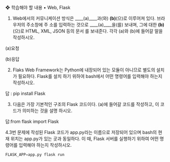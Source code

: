 ❖ 학습해야 할 내용
• Web, Flask

1. Web에서의 커뮤니케이션 방식은 ____(a)____과(와) ____(b)____(으)로 이루어져 있다. 브라우저의 주소창에 주
    소를 입력하는 것으로 ____(a)____을(를) 보내며, 그에 대한 ____(b)____(으)로 HTML, XML, JSON 등의 문서
    를 보내준다. 각각 (a)와 (b)에 들어갈 말을 작성하시오.

  (a)요청

  (b)응답

2. Flaks Web Framework는 Python에 내장되어 있는 모듈이 아니므로 별도의 설치가 필요하다. Flask를 설치
   하기 위하여 bash에서 어떤 명령어를 입력해야 하는지 작성하시오.

답 : pip install Flask

3. 다음은 가장 기본적인 구조의 Flask 코드이다. (a)에 들어갈 코드를 작성하고, 이 코드가 의미하는 것을 설명
    하시오.

답:from flask import Flask

4.3번 문제에 작성된 Flask 코드가 app.py라는 이름으로 저장되어 있으며 bash의 현재 위치는 app.py가 있는
곳과 동일하다. 이 때, Flask 서버를 실행하기 위하여 어떤 명령어를 입력해야 하는지 작성하시오.

```python
FLASK_APP=app.py flask run

```

